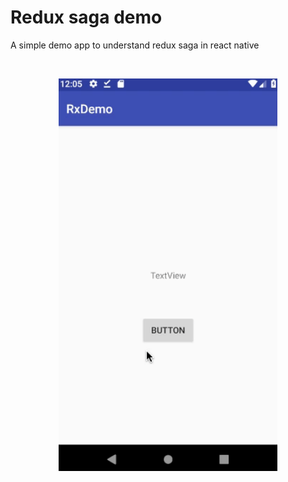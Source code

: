 # Redux saga demo
A simple demo app to understand redux saga in react native

<br/>

<p align="center">
  <img src="https://raw.githubusercontent.com/amitrai98/RxDemo/master/rx_demo.gif?raw=true" width="350"/>
</p>
